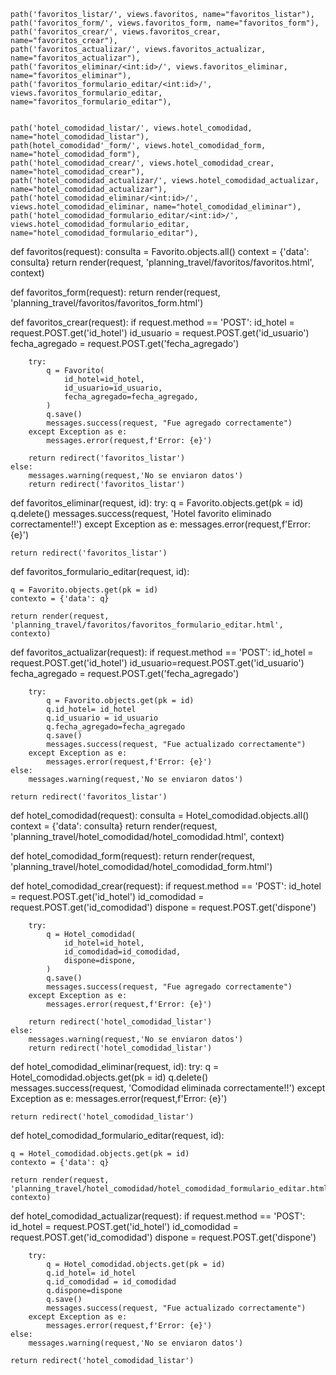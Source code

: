     path('favoritos_listar/', views.favoritos, name="favoritos_listar"),
    path('favoritos_form/', views.favoritos_form, name="favoritos_form"),
    path('favoritos_crear/', views.favoritos_crear, name="favoritos_crear"),
    path('favoritos_actualizar/', views.favoritos_actualizar, name="favoritos_actualizar"),
    path('favoritos_eliminar/<int:id>/', views.favoritos_eliminar, name="favoritos_eliminar"),
    path('favoritos_formulario_editar/<int:id>/', views.favoritos_formulario_editar, name="favoritos_formulario_editar"),

    
    path('hotel_comodidad_listar/', views.hotel_comodidad, name="hotel_comodidad_listar"),
    path(hotel_comodidad'_form/', views.hotel_comodidad_form, name="hotel_comodidad_form"),
    path('hotel_comodidad_crear/', views.hotel_comodidad_crear, name="hotel_comodidad_crear"),
    path('hotel_comodidad_actualizar/', views.hotel_comodidad_actualizar, name="hotel_comodidad_actualizar"),
    path('hotel_comodidad_eliminar/<int:id>/', views.hotel_comodidad_eliminar, name="hotel_comodidad_eliminar"),
    path('hotel_comodidad_formulario_editar/<int:id>/', views.hotel_comodidad_formulario_editar,   name="hotel_comodidad_formulario_editar"),


def favoritos(request):
    consulta = Favorito.objects.all()
    context = {'data': consulta}
    return render(request, 'planning_travel/favoritos/favoritos.html', context)

def favoritos_form(request):
    return render(request, 'planning_travel/favoritos/favoritos_form.html')

def favoritos_crear(request):
    if request.method == 'POST':
        id_hotel = request.POST.get('id_hotel')
        id_usuario = request.POST.get('id_usuario')
        fecha_agregado = request.POST.get('fecha_agregado')

        try:
            q = Favorito(
                id_hotel=id_hotel,
                id_usuario=id_usuario,
                fecha_agregado=fecha_agregado,
            )
            q.save()
            messages.success(request, "Fue agregado correctamente")
        except Exception as e:
            messages.error(request,f'Error: {e}')

        return redirect('favoritos_listar')
    else:
        messages.warning(request,'No se enviaron datos')
        return redirect('favoritos_listar')

def favoritos_eliminar(request, id):
    try:
        q = Favorito.objects.get(pk = id)
        q.delete()
        messages.success(request, 'Hotel favorito eliminado correctamente!!')
    except Exception as e:
        messages.error(request,f'Error: {e}')

    return redirect('favoritos_listar')

def favoritos_formulario_editar(request, id):

    q = Favorito.objects.get(pk = id)
    contexto = {'data': q}

    return render(request, 'planning_travel/favoritos/favoritos_formulario_editar.html', contexto)

def favoritos_actualizar(request):
    if request.method == 'POST':
        id_hotel = request.POST.get('id_hotel')
        id_usuario=request.POST.get('id_usuario')
        fecha_agregado = request.POST.get('fecha_agregado')

        try:
            q = Favorito.objects.get(pk = id)
            q.id_hotel= id_hotel
            q.id_usuario = id_usuario
            q.fecha_agregado=fecha_agregado
            q.save()
            messages.success(request, "Fue actualizado correctamente")
        except Exception as e:
            messages.error(request,f'Error: {e}')
    else:
        messages.warning(request,'No se enviaron datos')
        
    return redirect('favoritos_listar')




def hotel_comodidad(request):
    consulta = Hotel_comodidad.objects.all()
    context = {'data': consulta}
    return render(request, 'planning_travel/hotel_comodidad/hotel_comodidad.html', context)

def hotel_comodidad_form(request):
    return render(request, 'planning_travel/hotel_comodidad/hotel_comodidad_form.html')

def hotel_comodidad_crear(request):
    if request.method == 'POST':
        id_hotel = request.POST.get('id_hotel')
        id_comodidad = request.POST.get('id_comodidad')
        dispone = request.POST.get('dispone')

        try:
            q = Hotel_comodidad(
                id_hotel=id_hotel,
                id_comodidad=id_comodidad,
                dispone=dispone,
            )
            q.save()
            messages.success(request, "Fue agregado correctamente")
        except Exception as e:
            messages.error(request,f'Error: {e}')

        return redirect('hotel_comodidad_listar')
    else:
        messages.warning(request,'No se enviaron datos')
        return redirect('hotel_comodidad_listar')

def hotel_comodidad_eliminar(request, id):
    try:
        q = Hotel_comodidad.objects.get(pk = id)
        q.delete()
        messages.success(request, 'Comodidad eliminada correctamente!!')
    except Exception as e:
        messages.error(request,f'Error: {e}')

    return redirect('hotel_comodidad_listar')

def hotel_comodidad_formulario_editar(request, id):

    q = Hotel_comodidad.objects.get(pk = id)
    contexto = {'data': q}

    return render(request, 'planning_travel/hotel_comodidad/hotel_comodidad_formulario_editar.html', contexto)

def hotel_comodidad_actualizar(request):
    if request.method == 'POST':
        id_hotel = request.POST.get('id_hotel')
        id_comodidad = request.POST.get('id_comodidad')
        dispone = request.POST.get('dispone')

        try:
            q = Hotel_comodidad.objects.get(pk = id)
            q.id_hotel= id_hotel
            q.id_comodidad = id_comodidad
            q.dispone=dispone
            q.save()
            messages.success(request, "Fue actualizado correctamente")
        except Exception as e:
            messages.error(request,f'Error: {e}')
    else:
        messages.warning(request,'No se enviaron datos')
        
    return redirect('hotel_comodidad_listar')



